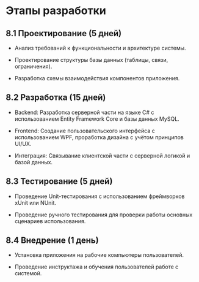 # Этапы разработки
## 8.1 Проектирование (5 дней)
* Анализ требований к функциональности и архитектуре системы.

* Проектирование структуры базы данных (таблицы, связи, ограничения).

* Разработка схемы взаимодействия компонентов приложения.

## 8.2 Разработка (15 дней)
* Backend:
Разработка серверной части на языке C# с использованием Entity Framework Core и базы данных MySQL.

* Frontend:
Создание пользовательского интерфейса с использованием WPF, проработка дизайна с учётом принципов UI/UX.

* Интеграция:
Связывание клиентской части с серверной логикой и базой данных.

## 8.3 Тестирование (5 дней)
* Проведение Unit-тестирования с использованием фреймворков xUnit или NUnit.

* Проведение ручного тестирования для проверки работы основных сценариев использования.

## 8.4 Внедрение (1 день)
* Установка приложения на рабочие компьютеры пользователей.

* Проведение инструктажа и обучения пользователей работе с системой.
